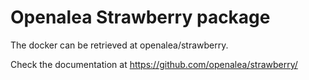 # Openalea Strawberry package

The docker can be retrieved at openalea/strawberry.

Check the documentation at https://github.com/openalea/strawberry/
